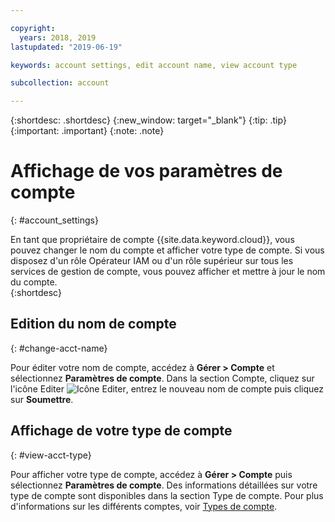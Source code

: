 ```yaml
---

copyright:
  years: 2018, 2019
lastupdated: "2019-06-19"

keywords: account settings, edit account name, view account type

subcollection: account

---
```


{:shortdesc: .shortdesc}
{:new_window: target="_blank"}
{:tip: .tip}
{:important: .important}
{:note: .note}


# Affichage de vos paramètres de compte
{: #account_settings}

En tant que propriétaire de compte {{site.data.keyword.cloud}}, vous pouvez changer le nom du compte et afficher votre type de compte. Si vous disposez d'un rôle Opérateur IAM ou d'un rôle supérieur sur tous les services de gestion de compte, vous pouvez afficher et mettre à jour le nom du compte.  
{:shortdesc}

## Edition du nom de compte
{: #change-acct-name}

Pour éditer votre nom de compte, accédez à **Gérer > Compte** et sélectionnez **Paramètres de compte**. Dans la section Compte, cliquez sur l'icône Editer ![Icône Editer](../icons/edit-tagging.svg), entrez le nouveau nom de compte puis cliquez sur **Soumettre**.

## Affichage de votre type de compte
{: #view-acct-type}

Pour afficher votre type de compte, accédez à **Gérer > Compte** puis sélectionnez **Paramètres de compte**. Des informations détaillées sur votre type de compte sont disponibles dans la section Type de compte. Pour plus d'informations sur les différents comptes, voir [Types de compte](/docs/account?topic=account-accounts).
